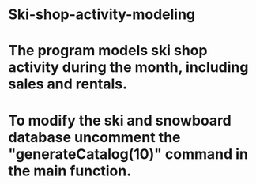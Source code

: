 # Ski-shop-activity-modeling
# The program models ski shop activity during the month, including sales and rentals.
# To modify the ski and snowboard database uncomment the "generateCatalog(10)" command in the main function. 
